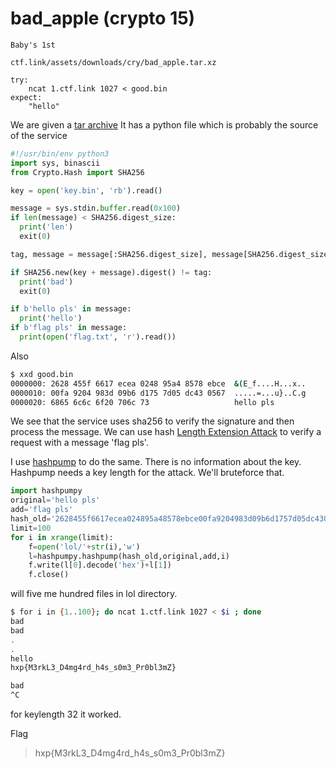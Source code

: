[](ctf=tum-ctf-teaser-2015)
[](type=crypto)
[](tags=hash-length-extension-attack)
[](tool=hashpump)

# bad_apple (crypto 15)

```
Baby's 1st

ctf.link/assets/downloads/cry/bad_apple.tar.xz

try:
    ncat 1.ctf.link 1027 < good.bin
expect:
    "hello"
```

We are given a [tar archive](../bad_apple.tar.xz)
It has a python file which is probably the source of the service

```python
#!/usr/bin/env python3
import sys, binascii
from Crypto.Hash import SHA256

key = open('key.bin', 'rb').read()

message = sys.stdin.buffer.read(0x100)
if len(message) < SHA256.digest_size:
  print('len')
  exit(0)

tag, message = message[:SHA256.digest_size], message[SHA256.digest_size:]

if SHA256.new(key + message).digest() != tag:
  print('bad')
  exit(0)

if b'hello pls' in message:
  print('hello')
if b'flag pls' in message:
  print(open('flag.txt', 'r').read())
```

Also 

```bash
$ xxd good.bin 
0000000: 2628 455f 6617 ecea 0248 95a4 8578 ebce  &(E_f....H...x..
0000010: 00fa 9204 983d 09b6 d175 7d05 dc43 0567  .....=...u}..C.g
0000020: 6865 6c6c 6f20 706c 73                   hello pls
````

We see that the service uses sha256 to verify the signature and then process the message.
We can use hash [Length Extension Attack](https://en.wikipedia.org/wiki/Length_extension_attack) to verify a request with a message 'flag pls'.

I use [hashpump](https://github.com/bwall/HashPump) to do the same. There is no information about the key. Hashpump needs a key length for the attack. We'll bruteforce that.

```python
import hashpumpy
original='hello pls'
add='flag pls'
hash_old='2628455f6617ecea024895a48578ebce00fa9204983d09b6d1757d05dc430567'
limit=100
for i in xrange(limit):
	f=open('lol/'+str(i),'w')
	l=hashpumpy.hashpump(hash_old,original,add,i)
	f.write(l[0].decode('hex')+l[1])
	f.close()
```

will five me hundred files in lol directory.

```bash
$ for i in {1..100}; do ncat 1.ctf.link 1027 < $i ; done
bad
bad
.
.
hello
hxp{M3rkL3_D4mg4rd_h4s_s0m3_Pr0bl3mZ}

bad
^C
```
for keylength 32 it worked.

Flag
> hxp{M3rkL3_D4mg4rd_h4s_s0m3_Pr0bl3mZ}
